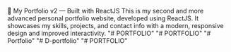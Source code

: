 🚀 My Portfolio v2 — Built with ReactJS
This is my second and more advanced personal portfolio website, developed using ReactJS. It showcases my skills, projects, and contact info with a modern, responsive design and improved interactivity.
"# PORTFOLIO" 
"# PORTFOLIO" 
"# Portfolio" 
"# D-portfolio" 
"# PORTFOLIO" 
